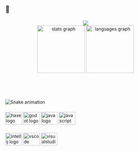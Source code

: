 <h2 align="left">👋</h2>

###
<div align="center">
  <img src="https://readme-jokes.vercel.app/api" />
</div>
<div align="center">
  <img src="https://github-readme-stats.vercel.app/api?hide_title=false&hide_rank=false&show_icons=true&include_all_commits=true&count_private=true&disable_animations=false&theme=dracula&locale=en&hide_border=false&username=bot-beep-boop" height="150" alt="stats graph"  />
  <img src="https://github-readme-stats.vercel.app/api/top-langs?locale=en&hide_title=false&layout=compact&card_width=320&langs_count=5&theme=dracula&hide_border=false&username=bot-beep-boop" height="150" alt="languages graph"  />
</div>

###

<br clear="both">


###

<br clear="both">

<img src="https://github.com/bot-beep-boop/bot-beep-boop/raw/output/snake.svg" alt="Snake animation" />



###

<div align="left">
  <img src="https://cdn.jsdelivr.net/gh/devicons/devicon/icons/haxe/haxe-original.svg" height="40" width="52" alt="haxe logo"  />
  <img src="https://cdn.jsdelivr.net/gh/devicons/devicon/icons/godot/godot-original.svg" height="40" width="52" alt="godot logo"  />
  <img src="https://cdn.jsdelivr.net/gh/devicons/devicon/icons/java/java-original.svg" height="40" width="52" alt="java logo"  />
  <img src="https://cdn.jsdelivr.net/gh/devicons/devicon/icons/javascript/javascript-original.svg" height="40" width="52" alt="javascript logo"  />
</div>

###

<div align="left">
  <img src="https://cdn.jsdelivr.net/gh/devicons/devicon/icons/intellij/intellij-original.svg" height="40" width="52" alt="intellij logo"  />
  <img src="https://cdn.jsdelivr.net/gh/devicons/devicon/icons/vscode/vscode-original.svg" height="40" width="52" alt="vscode logo"  />
  <img src="https://cdn.jsdelivr.net/gh/devicons/devicon/icons/visualstudio/visualstudio-plain.svg" height="40" width="52" alt="visualstudio logo"  />
</div>

###
